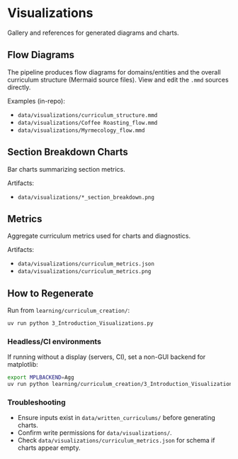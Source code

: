 # Visualizations

Gallery and references for generated diagrams and charts.

## Flow Diagrams

The pipeline produces flow diagrams for domains/entities and the overall curriculum structure (Mermaid source files). View and edit the `.mmd` sources directly.

Examples (in-repo):
- `data/visualizations/curriculum_structure.mmd`
- `data/visualizations/Coffee Roasting_flow.mmd`
- `data/visualizations/Myrmecology_flow.mmd`

## Section Breakdown Charts

Bar charts summarizing section metrics.

Artifacts:
- `data/visualizations/*_section_breakdown.png`

## Metrics

Aggregate curriculum metrics used for charts and diagnostics.

Artifacts:
- `data/visualizations/curriculum_metrics.json`
- `data/visualizations/curriculum_metrics.png`

## How to Regenerate

Run from `learning/curriculum_creation/`:

```bash
uv run python 3_Introduction_Visualizations.py
```

### Headless/CI environments

If running without a display (servers, CI), set a non-GUI backend for matplotlib:

```bash
export MPLBACKEND=Agg
uv run python learning/curriculum_creation/3_Introduction_Visualizations.py
```

### Troubleshooting

- Ensure inputs exist in `data/written_curriculums/` before generating charts.
- Confirm write permissions for `data/visualizations/`.
- Check `data/visualizations/curriculum_metrics.json` for schema if charts appear empty.



